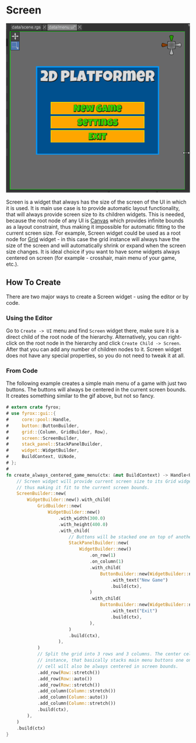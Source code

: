 # Screen

![screen widget](screen.gif)

Screen is a widget that always has the size of the screen of the UI in which it is used. It is
main use case is to provide automatic layout functionality, that will always provide screen size
to its children widgets. This is needed, because the root node of any UI is [Canvas](canvas.md)
which provides infinite bounds as a layout constraint, thus making it impossible for automatic
fitting to the current screen size. For example, Screen widget could be used as a root node for
[Grid](grid.md) widget - in this case the grid instance will always have the size of the
screen and will automatically shrink or expand when the screen size changes. It is ideal choice if
you want to have some widgets always centered on screen (for example - crosshair, main menu of
your game, etc.).

## How To Create

There are two major ways to create a Screen widget - using the editor or by code.

### Using the Editor

Go to `Create -> UI` menu and find `Screen` widget there, make sure it is a direct child of the
root node of the hierarchy. Alternatively, you can right-click on the root node in the hierarchy
and click `Create Child -> Screen`. After that you can add any number of children nodes to it.
Screen widget does not have any special properties, so you do not need to tweak it at all.

### From Code

The following example creates a simple main menu of a game with just two buttons. The buttons
will always be centered in the current screen bounds. It creates something similar to the gif above,
but not so fancy.

```rust
# extern crate fyrox;
# use fyrox::gui::{
#     core::pool::Handle,
#     button::ButtonBuilder,
#     grid::{Column, GridBuilder, Row},
#     screen::ScreenBuilder,
#     stack_panel::StackPanelBuilder,
#     widget::WidgetBuilder,
#     BuildContext, UiNode,
# };
# 
fn create_always_centered_game_menu(ctx: &mut BuildContext) -> Handle<UiNode> {
    // Screen widget will provide current screen size to its Grid widget as a layout constraint,
    // thus making it fit to the current screen bounds.
    ScreenBuilder::new(
        WidgetBuilder::new().with_child(
            GridBuilder::new(
                WidgetBuilder::new()
                    .with_width(300.0)
                    .with_height(400.0)
                    .with_child(
                        // Buttons will be stacked one on top of another.
                        StackPanelBuilder::new(
                            WidgetBuilder::new()
                                .on_row(1)
                                .on_column(1)
                                .with_child(
                                    ButtonBuilder::new(WidgetBuilder::new())
                                        .with_text("New Game")
                                        .build(ctx),
                                )
                                .with_child(
                                    ButtonBuilder::new(WidgetBuilder::new())
                                        .with_text("Exit")
                                        .build(ctx),
                                ),
                        )
                        .build(ctx),
                    ),
            )
            // Split the grid into 3 rows and 3 columns. The center cell contain the stack panel
            // instance, that basically stacks main menu buttons one on top of another. The center
            // cell will also be always centered in screen bounds.
            .add_row(Row::stretch())
            .add_row(Row::auto())
            .add_row(Row::stretch())
            .add_column(Column::stretch())
            .add_column(Column::auto())
            .add_column(Column::stretch())
            .build(ctx),
        ),
    )
    .build(ctx)
}
```